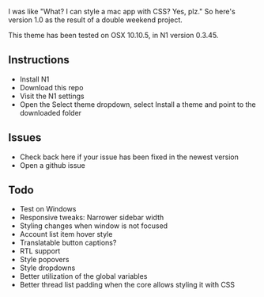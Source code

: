 I was like "What? I can style a mac app with CSS? Yes, plz."
So here's version 1.0 as the result of a double weekend project.

This theme has been tested on OSX 10.10.5, in N1 version 0.3.45.

## Instructions
- Install N1
- Download this repo
- Visit the N1 settings
- Open the Select theme dropdown, select Install a theme and point to the downloaded folder

## Issues
- Check back here if your issue has been fixed in the newest version
- Open a github issue

## Todo
- Test on Windows
- Responsive tweaks: Narrower sidebar width
- Styling changes when window is not focused
- Account list item hover style
- Translatable button captions?
- RTL support
- Style popovers
- Style dropdowns
- Better utilization of the global variables
- Better thread list padding when the core allows styling it with CSS
